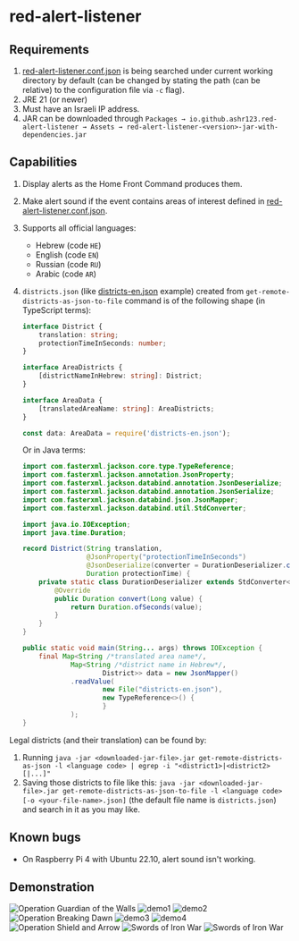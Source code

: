 # red-alert-listener

## Requirements

1. [red-alert-listener.conf.json](red-alert-listener.conf.json) is being searched under current working directory by default (can be changed by stating the path (can be relative) to the configuration file via `-c` flag).
2. JRE 21 (or newer)
3. Must have an Israeli IP address.
4. JAR can be downloaded through `Packages → io.github.ashr123.red-alert-listener → Assets → red-alert-listener-<version>-jar-with-dependencies.jar`

## Capabilities

1. Display alerts as the Home Front Command produces them.
2. Make alert sound if the event contains areas of interest defined in [red-alert-listener.conf.json](red-alert-listener.conf.json).
3. Supports all official languages:
	- Hebrew (code `HE`)
	- English (code `EN`)
	- Russian (code `RU`)
	- Arabic (code `AR`)
4. `districts.json` (like [districts-en.json](districts-en.json "districts") example) created from `get-remote-districts-as-json-to-file` command is of the following shape (in TypeScript terms):
   ```ts
   interface District {
       translation: string;
       protectionTimeInSeconds: number;
   }

   interface AreaDistricts {
       [districtNameInHebrew: string]: District;
   }

   interface AreaData {
       [translatedAreaName: string]: AreaDistricts;
   }

   const data: AreaData = require('districts-en.json');
   ```

   Or in Java terms:
   ```java
   import com.fasterxml.jackson.core.type.TypeReference;
   import com.fasterxml.jackson.annotation.JsonProperty;
   import com.fasterxml.jackson.databind.annotation.JsonDeserialize;
   import com.fasterxml.jackson.databind.annotation.JsonSerialize;
   import com.fasterxml.jackson.databind.json.JsonMapper;
   import com.fasterxml.jackson.databind.util.StdConverter;

   import java.io.IOException;
   import java.time.Duration;

   record District(String translation,
                   @JsonProperty("protectionTimeInSeconds")
                   @JsonDeserialize(converter = DurationDeserializer.class)
                   Duration protectionTime) {
       private static class DurationDeserializer extends StdConverter<Long, Duration> {
           @Override
           public Duration convert(Long value) {
               return Duration.ofSeconds(value);
           }
       }
   }

   public static void main(String... args) throws IOException {
       final Map<String /*translated area name*/,
               Map<String /*district name in Hebrew*/,
                       District>> data = new JsonMapper()
               .readValue(
                       new File("districts-en.json"),
                       new TypeReference<>() {
                       }
               );
   }
   ```

[comment]: <> (   Got it by running the following code on the DevTools console window on chrome)

[comment]: <> (   ```javascript)

[comment]: <> (   console.log&#40;JSON.stringify&#40;districts.reduce&#40;&#40;result, {label_he, label}&#41; => &#40;result[label_he] = label, result&#41;, {}&#41;&#41;&#41;)

[comment]: <> (   ```)

Legal districts (and their translation) can be found by:

1. Running `java -jar <downloaded-jar-file>.jar get-remote-districts-as-json -l <language code> | egrep -i "<district1>|<district2>[|...]"`
2. Saving those districts to file like
   this: `java -jar <downloaded-jar-file>.jar get-remote-districts-as-json-to-file -l <language code> [-o <your-file-name>.json]`
   (the default file name is `districts.json`) and search in it as you may like.

## Known bugs

- On Raspberry Pi 4 with Ubuntu 22.10, alert sound isn't working.

## Demonstration

![Operation Guardian of the Walls](pic.png "Operation Guardian of the Walls")
![demo1](pic2.png "Demo")
![demo2](pic3.png "Demo")
![Operation Breaking Dawn](pic4.png "Operation Breaking Dawn")
![demo3](pic5.png "Demo")
![demo4](pic6.png "Demo")
![Operation Shield and Arrow](pic7.png "Operation Shield and Arrow")
![Swords of Iron War](pic8.png "Swords of Iron War")
![Swords of Iron War](pic9.png "Swords of Iron War")
